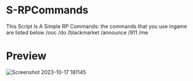 # S-RPCommands
This Script Is A Simple RP Commands:
the commands that you use ingame are listed below
/ooc
/do
/blackmarket
/announce
/911
/me

# Preview 
![Screenshot 2023-10-17 181145](https://github.com/silentskid/S-RPCommands/assets/148173879/31a55e7a-f239-4e25-8166-2edfb4f9d1cf)
